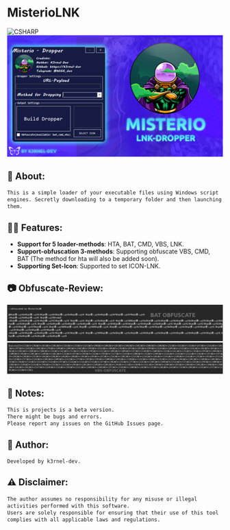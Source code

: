 # MisterioLNK
![CSHARP](https://img.shields.io/badge/Language-CSHARP-aquamarine?style=for-the-badge&logo=CSHARP)
![Banner](banner.png)

## 👋 About:
```
This is a simple loader of your executable files using Windows script engines. Secretly downloading to a temporary folder and then launching them.
```
## 🏴‍☠️ Features:
- **Support for 5 loader-methods**: HTA, BAT, CMD, VBS, LNK.
- **Support-obfuscation 3-methods**: Supporting obfuscate VBS, CMD, BAT (The method for hta will also be added soon).
- **Supporting Set-Icon**: Supported to set ICON-LNK.

## 📷 Obfuscate-Review:
<img src="proof1.png" width="700">
<img src="proof2.png" width="700">

## 📓 Notes:
```
This is projects is a beta version. 
There might be bugs and errors. 
Please report any issues on the GitHub Issues page.
```

## 👤 Author:
```
Developed by k3rnel-dev.
```

## ⚠️ Disclaimer:
```
The author assumes no responsibility for any misuse or illegal activities performed with this software.
Users are solely responsible for ensuring that their use of this tool complies with all applicable laws and regulations.
```
